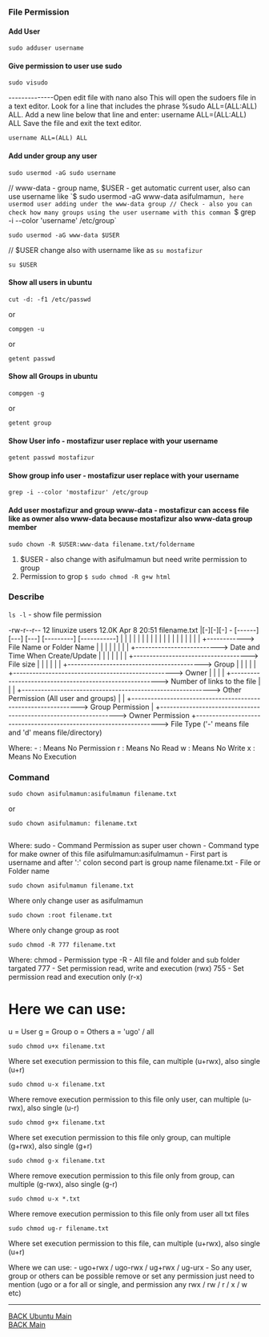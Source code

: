 ### File Permission

#### Add User

```
sudo adduser username
```

#### Give permission to user use sudo

```
sudo visudo
```

--------------Open edit file with nano also
This will open the sudoers file in a text editor. Look for a line that includes the phrase %sudo ALL=(ALL:ALL) ALL.
Add a new line below that line and enter: username ALL=(ALL:ALL) ALL
Save the file and exit the text editor.

```
username ALL=(ALL) ALL
```

#### Add under group any user

```
sudo usermod -aG sudo username
```

// www-data - group name, $USER - get automatic current user, also can use username like `$ sudo usermod -aG www-data asifulmamun`, here usermod user adding under the www-data group
// Check - also you can check how many groups using the user username with this comman `$ grep -i --color 'username' /etc/group`

```
sudo usermod -aG www-data $USER
```

// $USER change also with username like as `su mostafizur`

```
su $USER
```

#### Show all users in ubuntu

```
cut -d: -f1 /etc/passwd
```

or

```
compgen -u
```

or

```
getent passwd
```

#### Show all Groups in ubuntu

```
compgen -g
```

or

```
getent group
```

#### Show User info - mostafizur user replace with your username

```
getent passwd mostafizur
```

#### Show group info user - mostafizur user replace with your username

```
grep -i --color 'mostafizur' /etc/group
```

#### Add user mostafizur and group www-data - mostafizur can access file like as owner also www-data because mostafizur also www-data group member

```
sudo chown -R $USER:www-data filename.txt/foldername
```

1. $USER - also change with asifulmamun but need write permission to group
2. Permission to grop `$ sudo chmod -R g+w html`

### Describe

`ls -l` - show file permission

-rw-r--r-- 12 linuxize users 12.0K Apr 8 20:51 filename.txt
|[-][-][-] - [------] [---] [---] [---------] [-----------]
| | | | | | | | | |
| | | | | | | | | +------------> File Name or Folder Name
| | | | | | | | +--------------------------> Date and Time When Create/Update
| | | | | | | +------------------------------------> File size
| | | | | | +------------------------------------------> Group
| | | | | +--------------------------------------------------> Owner
| | | | +--------------------------------------------------------> Number of links to the file
| | | +-----------------------------------------------------------> Other Permission (All user and groups)
| | +--------------------------------------------------------------> Group Permission
| +-----------------------------------------------------------------> Owner Permission
+-------------------------------------------------------------------> File Type ('-' means file and 'd' means file/directory)

Where: - : Means No Permission
r : Means No Read
w : Means No Write
x : Means No Execution

### Command

```
sudo chown asifulmamun:asifulmamun filename.txt
```

or

```
sudo chown asifulmamun: filename.txt


```

Where:
sudo - Command Permission as super user
chown - Command type for make owner of this file
asifulmamun:asifulmamun - First part is username and after ':' colon second part is group name
filename.txt - File or Folder name

```
sudo chown asifulmamun filename.txt
```

Where only change user as asifulmamun

```
sudo chown :root filename.txt
```

Where only change group as root

```
sudo chmod -R 777 filename.txt
```

Where:
chmod - Permission type
-R - All file and folder and sub folder targated
777 - Set permission read, write and execution (rwx)
755 - Set permission read and execution only (r-x)

# Here we can use:

u = User
g = Group
o = Others
a = 'ugo' / all

```
sudo chmod u+x filename.txt
```

Where set execution permission to this file, can multiple (u+rwx), also single (u+r)

```
sudo chmod u-x filename.txt
```

Where remove execution permission to this file only user, can multiple (u-rwx), also single (u-r)

```
sudo chmod g+x filename.txt
```

Where set execution permission to this file only group, can multiple (g+rwx), also single (g+r)

```
sudo chmod g-x filename.txt
```

Where remove execution permission to this file only from group, can multiple (g-rwx), also single (g-r)

```
sudo chmod u-x *.txt
```

Where remove execution permission to this file only from user all txt files

```
sudo chmod ug-r filename.txt
```

Where set execution permission to this file, can multiple (u+rwx), also single (u+r)

Where we can use: - ugo+rwx / ugo-rwx / ug+rwx / ug-urx - So any user, group or others can be possible remove or set any permission just need to mention (ugo or a for all or single, and permission any rwx / rw / r / x / w etc)

---

[BACK Ubuntu Main](ubuntu-main.md)
<br/>
[BACK Main](../README.md)
